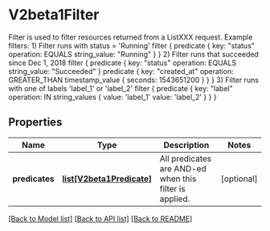 # V2beta1Filter

Filter is used to filter resources returned from a ListXXX request. Example filters: 1) Filter runs with status = 'Running' filter { predicate { key: \"status\" operation: EQUALS string_value: \"Running\" } } 2) Filter runs that succeeded since Dec 1, 2018 filter { predicate { key: \"status\" operation: EQUALS string_value: \"Succeeded\" } predicate { key: \"created_at\" operation: GREATER_THAN timestamp_value { seconds: 1543651200 } } } 3) Filter runs with one of labels 'label_1' or 'label_2' filter { predicate { key: \"label\" operation: IN string_values { value: 'label_1' value: 'label_2' } } }

## Properties

| Name           | Type                                              | Description                                            | Notes      |
| -------------- | ------------------------------------------------- | ------------------------------------------------------ | ---------- |
| **predicates** | [**list[V2beta1Predicate]**](V2beta1Predicate.md) | All predicates are AND-ed when this filter is applied. | [optional] |

[[Back to Model list]](../README.md#documentation-for-models) [[Back to API list]](../README.md#documentation-for-api-endpoints) [[Back to README]](../README.md)
